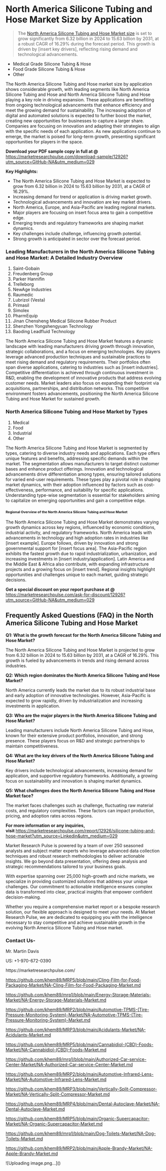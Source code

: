 <h1>North America Silicone Tubing and Hose Market&nbsp;Size by Application</h1><blockquote><p>The <a href="https://marketresearchpulse.com/download-sample/12926?utm_source=GitHub-NA&amp;utm_medium=029">North America Silicone Tubing and Hose Market size</a> is set to grow significantly from 6.32 billion in 2024 to 15.63 billion by 2031, at a robust CAGR of 16.29% during the forecast period. This growth is driven by [insert key drivers], reflecting rising demand and technological advancements.</p></blockquote><ul><li>Medical Grade Silicone Tubing & Hose<li> Food Grade Silicone Tubing & Hose<li> Other</li></ul><p>The North America Silicone Tubing and Hose market size by application shows considerable growth, with leading segments like North America Silicone Tubing and Hose and North America Silicone Tubing and Hose playing a key role in driving expansion. These applications are benefiting from ongoing technological advancements that enhance efficiency and meet the growing demand for sustainability. The increasing adoption of digital and automated solutions is expected to further boost the market, creating new opportunities for businesses to capture a larger share. Companies are focusing on innovation and adapting their strategies to align with the specific needs of each application. As new applications continue to emerge, the market is poised for long-term growth, presenting significant opportunities for players in the space.</p><p><strong>Download your PDF sample copy in full at @ </strong><a href="https://marketresearchpulse.com/download-sample/12926?utm_source=GitHub-NA&amp;utm_medium=029">https://marketresearchpulse.com/download-sample/12926?utm_source=GitHub-NA&amp;utm_medium=029</a></p><p><strong>Key Highlights: </strong></p><ul><li>The North America Silicone Tubing and Hose Market is expected to grow from 6.32 billion in 2024 to 15.63 billion by 2031, at a CAGR of 16.29%.</li><li>Increasing demand for trend or application is driving market growth.</li><li>Technological advancements and innovation are key market drivers.</li><li>North America, Europe, and Asia-Pacific are leading regional markets.</li><li>Major players are focusing on insert focus area to gain a competitive edge.</li><li>Emerging trends and regulatory frameworks are shaping market dynamics.</li><li>Key challenges include challenge, influencing growth potential.</li><li>Strong growth is anticipated in sector over the forecast period.</li></ul><h3>Leading Manufacturers in the North America Silicone Tubing and Hose Market: A Detailed Industry Overview</h3><ol><li>Saint-Gobain</li><li>Freudenberg Group</li><li>Parker Hannifin</li><li>Trelleborg</li><li>NewAge Industries</li><li>Raumedic</li><li>Lubrizol (Vesta)</li><li>Primasil</li><li>Simolex</li><li>PharmEquip</li><li>Jinan Chensheng Medical Silicone Rubber Product</li><li>Shenzhen Yongshengyuan Technology</li><li>Baoding Leadfluid Technology</li></ol><div class="flex max-w-full flex-col flex-grow"><div class="min-h-8 text-message flex w-full flex-col items-end gap-2 whitespace-normal break-words [.text-message+&amp;]:mt-5" dir="auto" data-message-author-role="assistant" data-message-id="fd8432e4-4910-450d-b182-61b7bfb0a01f" data-message-model-slug="gpt-4o"><div class="flex w-full flex-col gap-1 empty:hidden first:pt-[3px]"><div class="markdown prose w-full break-words dark:prose-invert light"><p>The North America Silicone Tubing and Hose Market features a dynamic landscape with leading manufacturers driving growth through innovation, strategic collaborations, and a focus on emerging technologies. Key players leverage advanced production techniques and sustainable practices to meet rising demand and regulatory requirements. Their portfolios often span diverse applications, catering to industries such as [insert industries]. Competitive differentiation is achieved through continuous investment in R&amp;D, enabling the development of innovative products that address evolving customer needs. Market leaders also focus on expanding their footprint via acquisitions, partnerships, and distribution networks. This competitive environment fosters advancements, positioning the North America Silicone Tubing and Hose Market for sustained growth.</p></div></div></div></div><h3>North America Silicone Tubing and Hose Market by Types</h3><ol><li>Medical<li> Food<li> Industrial<li> Other</li></ol><div class="flex max-w-full flex-col flex-grow"><div class="min-h-8 text-message flex w-full flex-col items-end gap-2 whitespace-normal break-words [.text-message+&amp;]:mt-5" dir="auto" data-message-author-role="assistant" data-message-id="084470be-0bb7-4664-bddf-5156b4f41249" data-message-model-slug="gpt-4o-mini"><div class="flex w-full flex-col gap-1 empty:hidden first:pt-[3px]"><div class="markdown prose w-full break-words dark:prose-invert light"><p>The North America Silicone Tubing and Hose Market is segmented by types, catering to diverse industry needs and applications. Each type offers unique features and benefits, addressing specific demands within the market. The segmentation allows manufacturers to target distinct customer bases and enhance product offerings. Innovation and technological advancements drive differentiation among types, ensuring tailored solutions for varied end-user requirements. These types play a pivotal role in shaping market dynamics, with their adoption influenced by factors such as cost-effectiveness, performance, and suitability for specific applications. Understanding type-wise segmentation is essential for stakeholders aiming to capitalize on emerging opportunities and gain a competitive edge.</p></div></div></div></div><h3><span style="font-size: 11px;">Regional Overview of the North America Silicone Tubing and Hose Market</span></h3><div class="flex max-w-full flex-col flex-grow"><div class="min-h-8 text-message flex w-full flex-col items-end gap-2 whitespace-normal break-words [.text-message+&amp;]:mt-5" dir="auto" data-message-author-role="assistant" data-message-id="e9038762-ce64-4e30-91c9-9bd413514231" data-message-model-slug="gpt-4o-mini"><div class="flex w-full flex-col gap-1 empty:hidden first:pt-[3px]"><div class="markdown prose w-full break-words dark:prose-invert light"><p>The North America Silicone Tubing and Hose Market demonstrates varying growth dynamics across key regions, influenced by economic conditions, industrial activity, and regulatory frameworks. North America leads with advancements in technology and high adoption rates in industries like [insert example]. Europe follows, driven by innovation and strong governmental support for [insert focus area]. The Asia-Pacific region exhibits the fastest growth due to rapid industrialization, urbanization, and increasing investments in [insert industry/application]. Latin America and the Middle East &amp; Africa also contribute, with expanding infrastructure projects and a growing focus on [insert trend]. Regional insights highlight opportunities and challenges unique to each market, guiding strategic decisions.</p></div></div></div></div><p><strong>Get a special discount on your report purchase at @ </strong><a href="https://marketresearchpulse.com/ask-for-discount/12926?utm_source=GitHub-NA&amp;utm_medium=029">https://marketresearchpulse.com/ask-for-discount/12926?utm_source=GitHub-NA&amp;utm_medium=029</a></p><h2>Frequently Asked Questions (FAQ) in the North America Silicone Tubing and Hose Market</h2><p><strong>Q1: What is the growth forecast for the North America Silicone Tubing and Hose Market?</strong></p><p>The North America Silicone Tubing and Hose Market is projected to grow from 6.32 billion in 2024 to 15.63 billion by 2031, at a CAGR of 16.29%. This growth is fueled by advancements in trends and rising demand across industries.</p><p><strong>Q2: Which region dominates the North America Silicone Tubing and Hose Market?</strong></p><p>North America currently leads the market due to its robust industrial base and early adoption of innovative technologies. However, Asia-Pacific is expected to grow rapidly, driven by industrialization and increasing investments in application.</p><p><strong>Q3: Who are the major players in the North America Silicone Tubing and Hose Market?</strong></p><p>Leading manufacturers include North America Silicone Tubing and Hose, known for their extensive product portfolios, innovation, and strong presence. These players focus on R&amp;D and strategic partnerships to maintain competitiveness.</p><p><strong>Q4: What are the key drivers of the North America Silicone Tubing and Hose Market?</strong></p><p>Key drivers include technological advancements, increasing demand for application, and supportive regulatory frameworks. Additionally, a growing focus on sustainability and innovation is shaping market dynamics.</p><p><strong>Q5: What challenges does the North America Silicone Tubing and Hose Market face?</strong></p><p>The market faces challenges such as challenge, fluctuating raw material costs, and regulatory complexities. These factors can impact production, pricing, and adoption rates across regions.</p><p><strong>For more information or any inquiries, visit&nbsp;</strong><a href="https://marketresearchpulse.com/report/12926/silicone-tubing-and-hose-market?utm_source=Linkedin&utm_medium=029">https://marketresearchpulse.com/report/12926/silicone-tubing-and-hose-market?utm_source=Linkedin&utm_medium=029</a></p><p>Market Research Pulse is powered by a team of over 250 seasoned analysts and subject matter experts who leverage advanced data collection techniques and robust research methodologies to deliver actionable insights. We go beyond data presentation, offering deep analysis and strategic recommendations tailored to your business goals.</p><p>With expertise spanning over 25,000 high-growth and niche markets, we specialize in providing customized solutions that address your unique challenges. Our commitment to actionable intelligence ensures complex data is transformed into clear, practical insights that empower confident decision-making.</p><p>Whether you require a comprehensive market report or a bespoke research solution, our flexible approach is designed to meet your needs. At Market Research Pulse, we are dedicated to equipping you with the intelligence necessary to stay competitive and achieve sustainable growth in the evolving North America Silicone Tubing and Hose market.</p><h3><strong>Contact Us-</strong></h3><p>Mr. Martin Davis</p><p>US: +1-970-672-0390</p><p>https://marketresearchpulse.com/</p><p><a href="https://github.com/khem89/MRP5/blob/main/Cling-Film-for-Food-Packaging-Market/NA-Cling-Film-for-Food-Packaging-Market.md">https://github.com/khem89/MRP5/blob/main/Cling-Film-for-Food-Packaging-Market/NA-Cling-Film-for-Food-Packaging-Market.md</a></p><p><a href="https://github.com/khem89/mrp1/blob/main/Energy-Storage-Materials-Market/NA-Energy-Storage-Materials-Market.md">https://github.com/khem89/mrp1/blob/main/Energy-Storage-Materials-Market/NA-Energy-Storage-Materials-Market.md</a></p><p><a href="https://github.com/khem89/MRP2/blob/main/Automotive-TPMS-(Tire-Pressure-Monitoring-System)-Market/NA-Automotive-TPMS-(Tire-Pressure-Monitoring-System)-Market.md">https://github.com/khem89/MRP2/blob/main/Automotive-TPMS-(Tire-Pressure-Monitoring-System)-Market/NA-Automotive-TPMS-(Tire-Pressure-Monitoring-System)-Market.md</a></p><p><a href="https://github.com/khem89/MRP3/blob/main/Acidulants-Market/NA-Acidulants-Market.md">https://github.com/khem89/MRP3/blob/main/Acidulants-Market/NA-Acidulants-Market.md</a></p><p><a href="https://github.com/khem89/MRP5/blob/main/Cannabidiol-(CBD)-Foods-Market/NA-Cannabidiol-(CBD)-Foods-Market.md">https://github.com/khem89/MRP5/blob/main/Cannabidiol-(CBD)-Foods-Market/NA-Cannabidiol-(CBD)-Foods-Market.md</a></p><p><a href="https://github.com/khem89/mrp1/blob/main/Authorized-Car-service-Center-Market/NA-Authorized-Car-service-Center-Market.md">https://github.com/khem89/mrp1/blob/main/Authorized-Car-service-Center-Market/NA-Authorized-Car-service-Center-Market.md</a></p><p><a href="https://github.com/khem89/MRP2/blob/main/Automotive-Infrared-Lens-Market/NA-Automotive-Infrared-Lens-Market.md">https://github.com/khem89/MRP2/blob/main/Automotive-Infrared-Lens-Market/NA-Automotive-Infrared-Lens-Market.md</a></p><p><a href="https://github.com/khem89/MRP3/blob/main/Vertically-Split-Compressor-Market/NA-Vertically-Split-Compressor-Market.md">https://github.com/khem89/MRP3/blob/main/Vertically-Split-Compressor-Market/NA-Vertically-Split-Compressor-Market.md</a></p><p><a href="https://github.com/khem89/MRP4/blob/main/Dental-Autoclave-Market/NA-Dental-Autoclave-Market.md">https://github.com/khem89/MRP4/blob/main/Dental-Autoclave-Market/NA-Dental-Autoclave-Market.md</a></p><p><a href="https://github.com/khem89/MRP5/blob/main/Organic-Supercapacitor-Market/NA-Organic-Supercapacitor-Market.md">https://github.com/khem89/MRP5/blob/main/Organic-Supercapacitor-Market/NA-Organic-Supercapacitor-Market.md</a></p><p><a href="https://github.com/khem89/mrp1/blob/main/Dog-Toilets-Market/NA-Dog-Toilets-Market.md">https://github.com/khem89/mrp1/blob/main/Dog-Toilets-Market/NA-Dog-Toilets-Market.md</a></p><p><a href="https://github.com/khem89/MRP2/blob/main/Apple-Brandy-Market/NA-Apple-Brandy-Market.md">https://github.com/khem89/MRP2/blob/main/Apple-Brandy-Market/NA-Apple-Brandy-Market.md</a></p>
![Uploading image.png…]()
